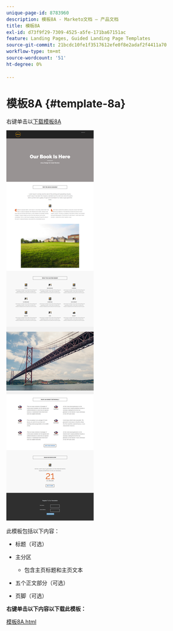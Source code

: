 ```yaml
---
unique-page-id: 8783960
description: 模板8A - Marketo文档 — 产品文档
title: 模板8A
exl-id: d73f9f29-7309-4525-a5fe-171ba67151ac
feature: Landing Pages, Guided Landing Page Templates
source-git-commit: 21bcdc10fe1f3517612efe0f8e2adaf2f4411a70
workflow-type: tm+mt
source-wordcount: '51'
ht-degree: 0%

---
```


# 模板8A {#template-8a}

右键单击以[下载模板8A](https://experienceleague.adobe.com/landing/marketo/lp-templates/template-8a.html)

![](assets/image2015-7-29-9-3a53-3a6.png)

此模板包括以下内容：

* 标题（可选）
* 主分区

   * 包含主页标题和主页文本

* 五个正文部分（可选）
* 页脚（可选）

**右键单击以下内容以下载此模板：**

[模板8A.html](https://experienceleague.adobe.com/landing/marketo/lp-templates/template-8a.html)
